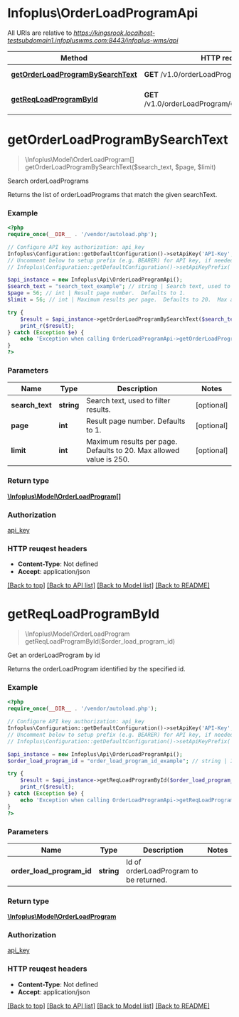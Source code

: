 # Infoplus\OrderLoadProgramApi

All URIs are relative to *https://kingsrook.localhost-testsubdomain1.infopluswms.com:8443/infoplus-wms/api*

Method | HTTP request | Description
------------- | ------------- | -------------
[**getOrderLoadProgramBySearchText**](OrderLoadProgramApi.md#getOrderLoadProgramBySearchText) | **GET** /v1.0/orderLoadProgram/search | Search orderLoadPrograms
[**getReqLoadProgramById**](OrderLoadProgramApi.md#getReqLoadProgramById) | **GET** /v1.0/orderLoadProgram/{orderLoadProgramId} | Get an orderLoadProgram by id


# **getOrderLoadProgramBySearchText**
> \Infoplus\Model\OrderLoadProgram[] getOrderLoadProgramBySearchText($search_text, $page, $limit)

Search orderLoadPrograms

Returns the list of orderLoadPrograms that match the given searchText.

### Example 
```php
<?php
require_once(__DIR__ . '/vendor/autoload.php');

// Configure API key authorization: api_key
Infoplus\Configuration::getDefaultConfiguration()->setApiKey('API-Key', 'YOUR_API_KEY');
// Uncomment below to setup prefix (e.g. BEARER) for API key, if needed
// Infoplus\Configuration::getDefaultConfiguration()->setApiKeyPrefix('API-Key', 'BEARER');

$api_instance = new Infoplus\Api\OrderLoadProgramApi();
$search_text = "search_text_example"; // string | Search text, used to filter results.
$page = 56; // int | Result page number.  Defaults to 1.
$limit = 56; // int | Maximum results per page.  Defaults to 20.  Max allowed value is 250.

try { 
    $result = $api_instance->getOrderLoadProgramBySearchText($search_text, $page, $limit);
    print_r($result);
} catch (Exception $e) {
    echo 'Exception when calling OrderLoadProgramApi->getOrderLoadProgramBySearchText: ', $e->getMessage(), "\n";
}
?>
```

### Parameters

Name | Type | Description  | Notes
------------- | ------------- | ------------- | -------------
 **search_text** | **string**| Search text, used to filter results. | [optional] 
 **page** | **int**| Result page number.  Defaults to 1. | [optional] 
 **limit** | **int**| Maximum results per page.  Defaults to 20.  Max allowed value is 250. | [optional] 

### Return type

[**\Infoplus\Model\OrderLoadProgram[]**](OrderLoadProgram.md)

### Authorization

[api_key](../README.md#api_key)

### HTTP reuqest headers

 - **Content-Type**: Not defined
 - **Accept**: application/json

[[Back to top]](#) [[Back to API list]](../README.md#documentation-for-api-endpoints) [[Back to Model list]](../README.md#documentation-for-models) [[Back to README]](../README.md)

# **getReqLoadProgramById**
> \Infoplus\Model\OrderLoadProgram getReqLoadProgramById($order_load_program_id)

Get an orderLoadProgram by id

Returns the orderLoadProgram identified by the specified id.

### Example 
```php
<?php
require_once(__DIR__ . '/vendor/autoload.php');

// Configure API key authorization: api_key
Infoplus\Configuration::getDefaultConfiguration()->setApiKey('API-Key', 'YOUR_API_KEY');
// Uncomment below to setup prefix (e.g. BEARER) for API key, if needed
// Infoplus\Configuration::getDefaultConfiguration()->setApiKeyPrefix('API-Key', 'BEARER');

$api_instance = new Infoplus\Api\OrderLoadProgramApi();
$order_load_program_id = "order_load_program_id_example"; // string | Id of orderLoadProgram to be returned.

try { 
    $result = $api_instance->getReqLoadProgramById($order_load_program_id);
    print_r($result);
} catch (Exception $e) {
    echo 'Exception when calling OrderLoadProgramApi->getReqLoadProgramById: ', $e->getMessage(), "\n";
}
?>
```

### Parameters

Name | Type | Description  | Notes
------------- | ------------- | ------------- | -------------
 **order_load_program_id** | **string**| Id of orderLoadProgram to be returned. | 

### Return type

[**\Infoplus\Model\OrderLoadProgram**](OrderLoadProgram.md)

### Authorization

[api_key](../README.md#api_key)

### HTTP reuqest headers

 - **Content-Type**: Not defined
 - **Accept**: application/json

[[Back to top]](#) [[Back to API list]](../README.md#documentation-for-api-endpoints) [[Back to Model list]](../README.md#documentation-for-models) [[Back to README]](../README.md)

